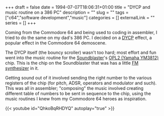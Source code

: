 +++ 
draft = false
date = 1994-07-07T18:06:31+01:00
title = "DYCP and music routine on a 386 PC"
description = ""
slug = "" 
tags = ["c64","software development","music"]
categories = []
externalLink = ""
series = []
+++

Coming from the Commodore 64 and being used to coding in assembler, I tried to
do the same on my dad's 386 PC. I decided on a
[DYCP](http://www.antimon.org/dl/c64/code/dycp.txt) effect, a popular effect in
the Commodore 64 demoscene.

The DYCP itself (the bouncy scroller) wasn't too hard; most effort and fun
went into the music routine for the
[Soundblaster](https://en.wikipedia.org/wiki/Sound_Blaster)'s [OPL2 (Yamaha
YM3812)](https://en.wikipedia.org/wiki/Yamaha_YM3812) chip. This is the chip
on the Soundblaster that was has a little [FM
synthesizer](https://en.wikipedia.org/wiki/Frequency_modulation_synthesis) in
it.

Getting sound out of it involved sending the right number to the various
registers of the chip (for pitch, ADSR, operators and modulator and such).
This was all in assembler; "composing" the music involved creating different
table of numbers to be sent in sequence to the chip, using the music routines
I knew from my Commodore 64 heroes as inspiration.

{{< youtube id="QhkoBqRHDYQ" autoplay="true" >}}
